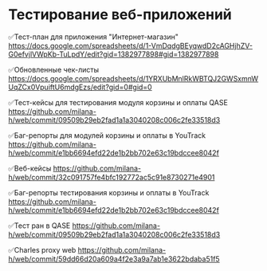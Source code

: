 # Тестирование веб-приложений

✅Тест-план для приложения "Интернет-магазин" 
https://docs.google.com/spreadsheets/d/1-VmDqdgBEyqwdD2cAGHjhZV-G0efvjlVWpKb-TuLpdY/edit?gid=1382977898#gid=1382977898

✅Обновленные чек-листы 
https://docs.google.com/spreadsheets/d/1YRXUbMnlRkWBTQJ2GWSxmnWUqZCx0VpuiftU6mdgEzs/edit?gid=0#gid=0

✅Тест-кейсы для тестирования модуля корзины и оплаты QASE 
https://github.com/milana-h/web/commit/09509b29eb2fad1a1a3040208c006c2fe33518d3
 
✅Баг-репорты для модулей корзины и оплаты в YouTrack
https://github.com/milana-h/web/commit/e1bb6694efd22de1b2bb702e63c19bdccee8042f

✅Веб-кейсы 
https://github.com/milana-h/web/commit/32c091757fe4bfc192772ac5c91e8730271e4901

✅Баг-репорты тестирования корзины и оплаты в YouTrack 
https://github.com/milana-h/web/commit/e1bb6694efd22de1b2bb702e63c19bdccee8042f

✅Тест ран в QASE 
https://github.com/milana-h/web/commit/09509b29eb2fad1a1a3040208c006c2fe33518d3

✅Charles proxy web 
https://github.com/milana-h/web/commit/59dd66d20a609a4f2e3a9a7ab1e3622bdaba51f5
